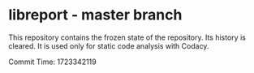 # libreport - master branch

This repository contains the frozen state of the repository.
Its history is cleared. It is used only for static code
analysis with Codacy.

Commit Time: 1723342119